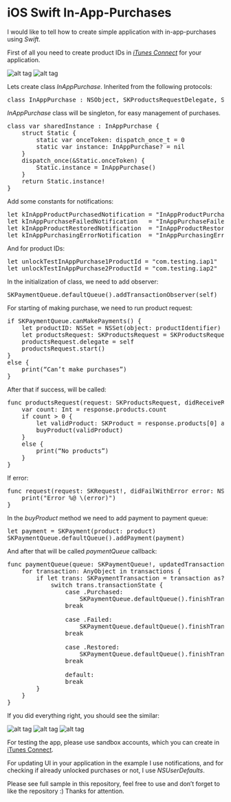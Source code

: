 # iOS Swift In-App-Purchases

I would like to tell how to create simple application with in-app-purchases using <i>Swift</i>.

First of all you need to create product IDs in <i><a href="http://itunesconnect.apple.com">iTunes Connect</a></i> for your application.

![alt tag](https://raw.github.com/maximbilan/ios_swift_in_app_purchases_sample/master/img/img2.png)
![alt tag](https://raw.github.com/maximbilan/ios_swift_in_app_purchases_sample/master/img/img1.png)

Lets create class <i>InAppPurchase</i>. Inherited from the following protocols:

<pre>
class InAppPurchase : NSObject, SKProductsRequestDelegate, SKPaymentTransactionObserver
</pre>

<i>InAppPurchase</i> class will be singleton, for easy management of purchases.

<pre>
class var sharedInstance : InAppPurchase {
    struct Static {
        static var onceToken: dispatch_once_t = 0
        static var instance: InAppPurchase? = nil
    }
    dispatch_once(&Static.onceToken) {
        Static.instance = InAppPurchase()
    }
    return Static.instance!
}
</pre>

Add some constants for notifications:

<pre>
let kInAppProductPurchasedNotification = "InAppProductPurchasedNotification"
let kInAppPurchaseFailedNotification   = "InAppPurchaseFailedNotification"
let kInAppProductRestoredNotification  = "InAppProductRestoredNotification"
let kInAppPurchasingErrorNotification  = "InAppPurchasingErrorNotification"
</pre>

And for product IDs:

<pre>
let unlockTestInAppPurchase1ProductId = "com.testing.iap1"
let unlockTestInAppPurchase2ProductId = "com.testing.iap2"
</pre>

In the initialization of class, we need to add observer:

<pre>
SKPaymentQueue.defaultQueue().addTransactionObserver(self)
</pre>

For starting of making purchase, we need to run product request:

<pre>
if SKPaymentQueue.canMakePayments() {
    let productID: NSSet = NSSet(object: productIdentifier)
    let productsRequest: SKProductsRequest = SKProductsRequest(productIdentifiers: productID as! Set<String>)
    productsRequest.delegate = self
    productsRequest.start()
}
else {
    print(“Сan’t make purchases”)
}
</pre>

After that if success, will be called:

<pre>
func productsRequest(request: SKProductsRequest, didReceiveResponse response: SKProductsResponse) {
    var count: Int = response.products.count
    if count > 0 {
        let validProduct: SKProduct = response.products[0] as! SKProduct
        buyProduct(validProduct)
    }
    else {
        print(“No products”)
    }
}
</pre>

If error:

<pre>
func request(request: SKRequest!, didFailWithError error: NSError!) {
    print("Error %@ \(error)")
}
</pre>

In the <i>buyProduct</i> method we need to add payment to payment queue:

<pre>
let payment = SKPayment(product: product)
SKPaymentQueue.defaultQueue().addPayment(payment)
</pre>

And after that will be called <i>paymentQueue</i> callback:

<pre>
func paymentQueue(queue: SKPaymentQueue!, updatedTransactions transactions: [AnyObject]!) {
    for transaction: AnyObject in transactions {
        if let trans: SKPaymentTransaction = transaction as? SKPaymentTransaction {
            switch trans.transactionState {
                case .Purchased:
                    SKPaymentQueue.defaultQueue().finishTransaction(transaction as! SKPaymentTransaction)
                break
 
                case .Failed:
                    SKPaymentQueue.defaultQueue().finishTransaction(transaction as! SKPaymentTransaction)
                break

                case .Restored:
                    SKPaymentQueue.defaultQueue().finishTransaction(transaction as! SKPaymentTransaction)
                break
           
                default:
                break
        }
    }
}
</pre>

If you did everything right, you should see the similar:

![alt tag](https://raw.github.com/maximbilan/ios_swift_in_app_purchases_sample/master/img/img3.png)
![alt tag](https://raw.github.com/maximbilan/ios_swift_in_app_purchases_sample/master/img/img4.png)
![alt tag](https://raw.github.com/maximbilan/ios_swift_in_app_purchases_sample/master/img/img5.png)

For testing the app, please use sandbox accounts, which you can create in <a href="http://itunesconnect.apple.com">iTunes Connect</a>.

For updating UI in your application in the example I use notifications, and for checking if already unlocked purchases or not, I use <i>NSUserDefaults</i>.

Please see full sample in this repository, feel free to use and don’t forget to like the repository :) Thanks for attention.

